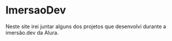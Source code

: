 # ImersaoDev

Neste site irei juntar alguns dos projetos que desenvolvi durante a imersão.dev da Alura.
